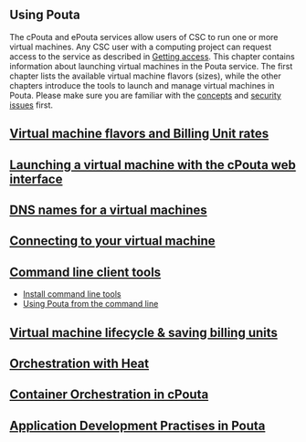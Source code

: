 ## Using Pouta

The cPouta and ePouta services allow users of CSC to run one or more
virtual machines. Any CSC user with a computing project can request
access to the service  as  described  in [Getting access].
This  chapter  contains  information  about
launching virtual  machines in  the Pouta  service. The  first chapter
lists the available  virtual machine flavors (sizes),  while the other
chapters introduce the tools to  launch and manage virtual machines in
Pouta. Please make sure you are familiar with the [concepts](concepts.md) and
[security issues](security.md) first.

## [Virtual machine flavors and Billing Unit rates](vm-flavors-and-billing.md)
## [Launching a virtual machine with the cPouta web interface](launch-vm-from-web-gui.md)
## [DNS names for a virtual machines](additional-services.md#dns-services-in-cpouta)
## [Connecting to your virtual machine](connecting-to-vm.md)
## [Command line client tools](command-line-tools.md)
  * [Install command line tools](install-client.md)
  * [Using Pouta from the command line]()
## [Virtual machine lifecycle & saving billing units](vm-lifecycle.md)
## [Orchestration with Heat](heat-orchestration.md)
## [Container Orchestration in cPouta](pouta-container-orchestration.md)
## [Application Development Practises in Pouta](application-dev.md)



  [Getting access]: access-main.md
